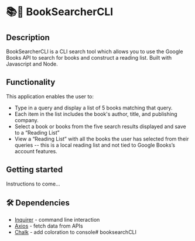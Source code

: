 # 📚🔎 BookSearcherCLI

## Description
BookSearcherCLI is a CLI search tool which allows you to use the Google Books API to search for books and construct a reading list.  Built with Javascript and Node.

## Functionality
This application enables the user to:

* Type in a query and display a list of 5 books matching that query.
* Each item in the list includes the book's author, title, and publishing company.
* Select a book or books from the five search results displayed and save to a “Reading List”
* View a “Reading List” with all the books the user has selected from their queries -- this is a local reading list and not tied to Google Books’s account features.
 
## Getting started
Instructions to come...

## 🛠 Dependencies
* [Inquirer](https://www.npmjs.com/package/inquirer) - command line interaction
* [Axios](https://www.npmjs.com/package/axios) - fetch data from APIs
* [Chalk](https://www.npmjs.com/package/chalk) - add coloration to console# booksearchCLI
